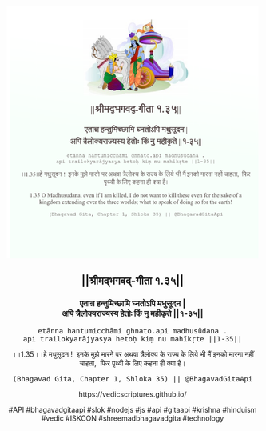 <img src="../../asset/BG_1_35.png"/>
<center><h2>||श्रीमद्‍भगवद्‍-गीता १.३५||</h2>
<h3>एतान्न हन्तुमिच्छामि घ्नतोऽपि मधुसूदन |<br/>अपि त्रैलोक्यराज्यस्य हेतोः किं नु महीकृते ||१-३५||</h3>
<pre>etānna hantumicchāmi ghnato.api madhusūdana .<br/>api trailokyarājyasya hetoḥ kiṃ nu mahīkṛte ||1-35||</pre>
<p>।।1.35।।हे मधुसूदन !  इनके मुझे मारने पर अथवा त्रैलोक्य के राज्य के लिये भी मैं इनको मारना नहीं चाहता,  फिर पृथ्वी के लिए कहना ही क्या है।</p>
<pre>(Bhagavad Gita, Chapter 1, Shloka 35) || @BhagavadGitaApi</pre><p>https://vedicscriptures.github.io/</p><p>#API #bhagavadgitaapi #slok #nodejs #js #api #gitaapi #krishna #hinduism #vedic #ISKCON #shreemadbhagavadgita #technology</p></center>